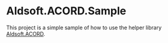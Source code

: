 Aldsoft.ACORD.Sample
=============

This project is a simple sample of how to use the helper library [Aldsoft.ACORD](https://github.com/maldworth/aldsoft.acord).
